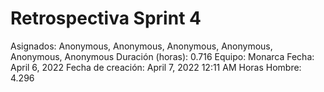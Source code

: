 # Retrospectiva Sprint 4

Asignados: Anonymous, Anonymous, Anonymous, Anonymous, Anonymous, Anonymous
Duración (horas): 0.716
Equipo: Monarca
Fecha: April 6, 2022
Fecha de creación: April 7, 2022 12:11 AM
Horas Hombre: 4.296